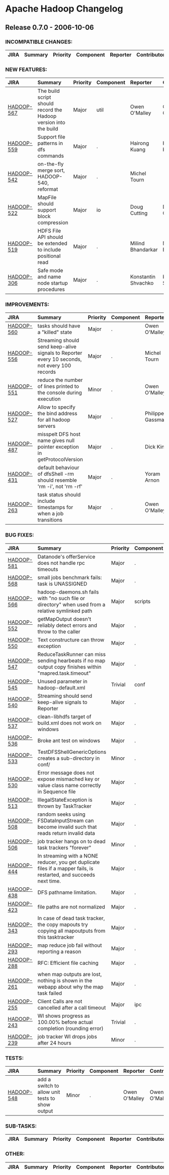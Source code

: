 # Apache Hadoop Changelog

## Release 0.7.0 - 2006-10-06

### INCOMPATIBLE CHANGES:

| JIRA | Summary | Priority | Component | Reporter | Contributor |
|:---- |:---- | :--- |:---- |:---- |:---- |


### NEW FEATURES:

| JIRA | Summary | Priority | Component | Reporter | Contributor |
|:---- |:---- | :--- |:---- |:---- |:---- |
| [HADOOP-567](https://issues.apache.org/jira/browse/HADOOP-567) | The build script should record the Hadoop version into the build |  Major | util | Owen O'Malley | Owen O'Malley |
| [HADOOP-559](https://issues.apache.org/jira/browse/HADOOP-559) | Support file patterns in dfs commands |  Major | . | Hairong Kuang | Hairong Kuang |
| [HADOOP-542](https://issues.apache.org/jira/browse/HADOOP-542) | on-the-fly merge sort, HADOOP-540, reformat |  Major | . | Michel Tourn |  |
| [HADOOP-522](https://issues.apache.org/jira/browse/HADOOP-522) | MapFile should support block compression |  Major | io | Doug Cutting | Doug Cutting |
| [HADOOP-519](https://issues.apache.org/jira/browse/HADOOP-519) | HDFS File API should be extended to include positional read |  Major | . | Milind Bhandarkar | Milind Bhandarkar |
| [HADOOP-306](https://issues.apache.org/jira/browse/HADOOP-306) | Safe mode and name node startup procedures |  Major | . | Konstantin Shvachko | Konstantin Shvachko |


### IMPROVEMENTS:

| JIRA | Summary | Priority | Component | Reporter | Contributor |
|:---- |:---- | :--- |:---- |:---- |:---- |
| [HADOOP-560](https://issues.apache.org/jira/browse/HADOOP-560) | tasks should have a "killed" state |  Major | . | Owen O'Malley | Owen O'Malley |
| [HADOOP-556](https://issues.apache.org/jira/browse/HADOOP-556) | Streaming should send keep-alive signals to Reporter every 10 seconds, not every 100 records |  Major | . | Michel Tourn |  |
| [HADOOP-551](https://issues.apache.org/jira/browse/HADOOP-551) | reduce the number of lines printed to the console during execution |  Minor | . | Owen O'Malley | Owen O'Malley |
| [HADOOP-527](https://issues.apache.org/jira/browse/HADOOP-527) | Allow to specify the bind address for all hadoop servers |  Major | . | Philippe Gassmann |  |
| [HADOOP-487](https://issues.apache.org/jira/browse/HADOOP-487) | misspelt DFS host name gives null pointer exception in getProtocolVersion |  Major | . | Dick King | Sameer Paranjpye |
| [HADOOP-431](https://issues.apache.org/jira/browse/HADOOP-431) | default behaviour of dfsShell -rm should resemble 'rm -i', not 'rm -rf' |  Major | . | Yoram Arnon | Sameer Paranjpye |
| [HADOOP-263](https://issues.apache.org/jira/browse/HADOOP-263) | task status should include timestamps for when a job transitions |  Major | . | Owen O'Malley | Sanjay Dahiya |


### BUG FIXES:

| JIRA | Summary | Priority | Component | Reporter | Contributor |
|:---- |:---- | :--- |:---- |:---- |:---- |
| [HADOOP-581](https://issues.apache.org/jira/browse/HADOOP-581) | Datanode's offerService does not handle rpc timeouts |  Major | . | Owen O'Malley | Owen O'Malley |
| [HADOOP-568](https://issues.apache.org/jira/browse/HADOOP-568) | small jobs benchmark fails: task is UNASSIGNED |  Major | . | Yoram Arnon | Owen O'Malley |
| [HADOOP-566](https://issues.apache.org/jira/browse/HADOOP-566) | hadoop-daemons.sh fails with "no such file or directory" when used from a relative symlinked path |  Major | scripts | Lee Faris | Doug Cutting |
| [HADOOP-552](https://issues.apache.org/jira/browse/HADOOP-552) | getMapOutput doesn't reliably detect errors and throw to the caller |  Major | . | Owen O'Malley | Owen O'Malley |
| [HADOOP-550](https://issues.apache.org/jira/browse/HADOOP-550) | Text constructure can throw exception |  Major | . | Bryan Pendleton | Hairong Kuang |
| [HADOOP-547](https://issues.apache.org/jira/browse/HADOOP-547) | ReduceTaskRunner can miss sending hearbeats if no map output copy finishes within "mapred.task.timeout" |  Major | . | Sanjay Dahiya | Sanjay Dahiya |
| [HADOOP-545](https://issues.apache.org/jira/browse/HADOOP-545) | Unused parameter in hadoop-default.xml |  Trivial | conf | Philippe Gassmann |  |
| [HADOOP-540](https://issues.apache.org/jira/browse/HADOOP-540) | Streaming should send keep-alive signals to Reporter |  Major | . | Michel Tourn |  |
| [HADOOP-537](https://issues.apache.org/jira/browse/HADOOP-537) | clean-libhdfs target of build.xml does not work on windows |  Major | . | Konstantin Shvachko | Arun C Murthy |
| [HADOOP-536](https://issues.apache.org/jira/browse/HADOOP-536) | Broke ant test on windows |  Major | . | Mahadev konar |  |
| [HADOOP-533](https://issues.apache.org/jira/browse/HADOOP-533) | TestDFSShellGenericOptions creates a sub-directory in conf/ |  Minor | . | Doug Cutting | Hairong Kuang |
| [HADOOP-530](https://issues.apache.org/jira/browse/HADOOP-530) | Error message does not expose mismached key or value class name correctly in Sequence file |  Major | . | Hairong Kuang | Hairong Kuang |
| [HADOOP-513](https://issues.apache.org/jira/browse/HADOOP-513) | IllegalStateException is thrown by TaskTracker |  Major | . | Konstantin Shvachko | Owen O'Malley |
| [HADOOP-508](https://issues.apache.org/jira/browse/HADOOP-508) | random seeks using FSDataInputStream can become invalid such that reads return invalid data |  Major | . | Christian Kunz | Milind Bhandarkar |
| [HADOOP-506](https://issues.apache.org/jira/browse/HADOOP-506) | job tracker hangs on to dead task trackers "forever" |  Minor | . | Yoram Arnon | Sanjay Dahiya |
| [HADOOP-444](https://issues.apache.org/jira/browse/HADOOP-444) | In streaming with a NONE reducer, you get duplicate files if a mapper fails, is restarted, and succeeds next time. |  Major | . | Dick King | Michel Tourn |
| [HADOOP-438](https://issues.apache.org/jira/browse/HADOOP-438) | DFS pathname limitation. |  Major | . | Konstantin Shvachko | Wendy Chien |
| [HADOOP-423](https://issues.apache.org/jira/browse/HADOOP-423) | file paths are not normalized |  Major | . | Christian Kunz | Wendy Chien |
| [HADOOP-343](https://issues.apache.org/jira/browse/HADOOP-343) | In case of dead task tracker, the copy mapouts try copying all mapoutputs from this tasktracker |  Major | . | Mahadev konar | Sameer Paranjpye |
| [HADOOP-293](https://issues.apache.org/jira/browse/HADOOP-293) | map reduce job fail without reporting a reason |  Major | . | Yoram Arnon | Owen O'Malley |
| [HADOOP-288](https://issues.apache.org/jira/browse/HADOOP-288) | RFC: Efficient file caching |  Major | . | Michel Tourn | Mahadev konar |
| [HADOOP-261](https://issues.apache.org/jira/browse/HADOOP-261) | when map outputs are lost, nothing is shown in the webapp about why the map task failed |  Major | . | Owen O'Malley | Owen O'Malley |
| [HADOOP-255](https://issues.apache.org/jira/browse/HADOOP-255) | Client Calls are not cancelled after a call timeout |  Major | ipc | Naveen Nalam | Owen O'Malley |
| [HADOOP-243](https://issues.apache.org/jira/browse/HADOOP-243) | WI shows progress as 100.00% before actual completion (rounding error) |  Trivial | . | Yoram Arnon | Owen O'Malley |
| [HADOOP-239](https://issues.apache.org/jira/browse/HADOOP-239) | job tracker WI drops jobs after 24 hours |  Minor | . | Yoram Arnon | Sanjay Dahiya |


### TESTS:

| JIRA | Summary | Priority | Component | Reporter | Contributor |
|:---- |:---- | :--- |:---- |:---- |:---- |
| [HADOOP-548](https://issues.apache.org/jira/browse/HADOOP-548) | add a switch to allow unit tests to show output |  Minor | . | Owen O'Malley | Owen O'Malley |


### SUB-TASKS:

| JIRA | Summary | Priority | Component | Reporter | Contributor |
|:---- |:---- | :--- |:---- |:---- |:---- |


### OTHER:

| JIRA | Summary | Priority | Component | Reporter | Contributor |
|:---- |:---- | :--- |:---- |:---- |:---- |


